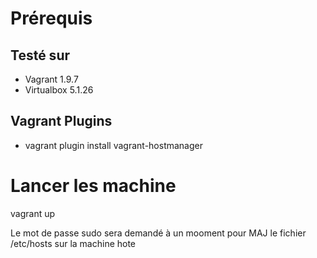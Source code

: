 # Prérequis 
## Testé sur 

* Vagrant 1.9.7
* Virtualbox 5.1.26

## Vagrant Plugins

* vagrant plugin install vagrant-hostmanager

# Lancer les machine 

  vagrant up 

Le mot de passe sudo sera demandé à un mooment pour  MAJ le fichier /etc/hosts sur la machine hote
